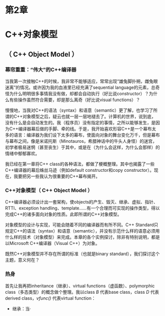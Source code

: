 # 第2章

# C++对象模型

## （ C++ Object Model ）

### 幕帘重重：“伟大”的C++编译器

当我第一次接触C++的时候，我非常不能够适应，常常出现“雄兔脚扑朔，雌兔眼迷离”的情况。或许因为我的血液里已经充满了sequential language的元素，总奇怪为什么明明很多事情我没有做，却都会自动执行（好比说constructor）？为什么有些操作虽然符合需要，却是那么离奇（好比说visual functions）？

慢慢地，当我对C++的语法（syntax）和语意（semantic）更了解，也学习了所谓的C++对象模型之后，疑云也就一层一层地褪去了。计算机的世界，说到底，没有什么是会自动发生的。我（程序员）没有指定的事情，之所以能够发生，是因为C++编译器幕后做的手脚、牵的线。于是，我开始喜欢形容C++是一个幕布太多的语言：编译器为我们设下太多的幕布，使面向对象的舞台变化万千，但是幕布与幕布之间，像是米诺托斯（Minotauros，希腊神话中的牛头人身怪）的迷宫，初学者极易迷惘（甚至丧生）于其中，或是在（为什么会这样，为什么会那样）的情绪中郁郁寡欢。

我已经在第一章将C++ class的各种语法，都做了梗概整理。其中也揭露了一些C++编译器的幕后蛛丝马迹（例如default constructor和copy constructor）。现在，我要把另一些我认为很重要的C++幕布揭开。

### C++对象模型（ C++ Object Model ）

C++编译器必须设计出一套架构，使objects的产生、毁灭、继承、虚拟、指针、RTTI、exception handling、template……有一个合理而可实现的操作类型，得以完成C++的诸多面向对象的性质。此即所谓的C++对象模型。

对象模型的设计与实现，可能会随着不同的编译器而有所不同。C++ Standard只规定C++的语法（syntax）和语意（semantic），并没有示范什么样的语意必须用什么样的技术（对象模型）来完成。本章的各个实例探讨，除非有特别说明，都是以Microsoft C++编译器（Visual C++）为对象。

既然C++对象模型并不存在所谓的标准（也就是binary standard），我们探讨这个主题，意义何在？

### 热身

首先让我再把inheritance（继承）、virtual functions（虚函数）、polymorphic class（多态类型）的概念做个整理。我以class *B* 代表base class，class *D* 代表derived class，*vfunc()* 代表virtual function：

- 继承：当·